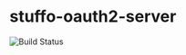 stuffo-oauth2-server
====================

![Build Status](https://travis-ci.org/marghidanu/stuffo-oauth2-server.svg)
